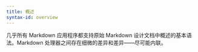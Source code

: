 ```yaml
---
title: 概述
syntax-id: overview
---
```


几乎所有 Markdown 应用程序都支持原始 Markdown 设计文档中概述的基本语法。Markdown 处理器之间存在细微的差异和差异——尽可能内联。
